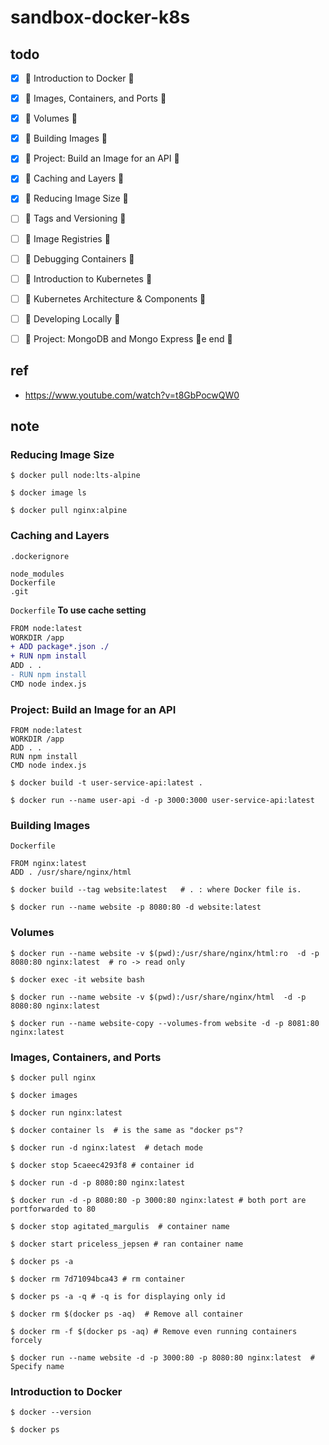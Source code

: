 # sandbox-docker-k8s

## todo

- [x] 🌟 Introduction to Docker 🌟
- [x] 🌟 Images, Containers, and Ports 🌟
- [x] 🌟 Volumes 🌟
- [x] 🌟 Building Images 🌟
- [x] 🌟 Project: Build an Image for an API 🌟
- [x] 🌟 Caching and Layers 🌟
- [x] 🌟 Reducing Image Size 🌟
- [ ] 🌟 Tags and Versioning 🌟
- [ ] 🌟 Image Registries 🌟
- [ ] 🌟 Debugging Containers 🌟
- [ ] 🌟 Introduction to Kubernetes 🌟
- [ ] 🌟 Kubernetes Architecture & Components 🌟
- [ ] 🌟 Developing Locally 🌟
- [ ] 🌟 Project: MongoDB and Mongo Express 🌟e end 🎉


## ref

* https://www.youtube.com/watch?v=t8GbPocwQW0

## note

### Reducing Image Size

```
$ docker pull node:lts-alpine
```

```
$ docker image ls
```

```
$ docker pull nginx:alpine      
```

### Caching and Layers

`.dockerignore`
```
node_modules
Dockerfile
.git
```

`Dockerfile` **To use cache setting**
```diff
FROM node:latest
WORKDIR /app
+ ADD package*.json ./
+ RUN npm install
ADD . .
- RUN npm install
CMD node index.js
```


### Project: Build an Image for an API

```
FROM node:latest
WORKDIR /app
ADD . .
RUN npm install
CMD node index.js
```

```
$ docker build -t user-service-api:latest .
```

```
$ docker run --name user-api -d -p 3000:3000 user-service-api:latest
```

### Building Images

`Dockerfile`
```
FROM nginx:latest
ADD . /usr/share/nginx/html
```

```
$ docker build --tag website:latest   # . : where Docker file is.
```

```
$ docker run --name website -p 8080:80 -d website:latest 
```

### Volumes

```
$ docker run --name website -v $(pwd):/usr/share/nginx/html:ro  -d -p 8080:80 nginx:latest  # ro -> read only
```

```
$ docker exec -it website bash
```

```
$ docker run --name website -v $(pwd):/usr/share/nginx/html  -d -p 8080:80 nginx:latest
```

```
$ docker run --name website-copy --volumes-from website -d -p 8081:80 nginx:latest
```


### Images, Containers, and Ports

```
$ docker pull nginx
```

```
$ docker images
```

```
$ docker run nginx:latest
```

```
$ docker container ls  # is the same as "docker ps"?
```

```
$ docker run -d nginx:latest  # detach mode
```

```
$ docker stop 5caeec4293f8 # container id
```

```
$ docker run -d -p 8080:80 nginx:latest 
```

```
$ docker run -d -p 8080:80 -p 3000:80 nginx:latest # both port are portforwarded to 80
```

```
$ docker stop agitated_margulis  # container name
```

```
$ docker start priceless_jepsen # ran container name
```

```
$ docker ps -a
```

```
$ docker rm 7d71094bca43 # rm container
```

```
$ docker ps -a -q # -q is for displaying only id
```

```
$ docker rm $(docker ps -aq)  # Remove all container
```

```
$ docker rm -f $(docker ps -aq) # Remove even running containers forcely
```

```
$ docker run --name website -d -p 3000:80 -p 8080:80 nginx:latest  # Specify name
```

### Introduction to Docker

```
$ docker --version
```

```
$ docker ps
```
